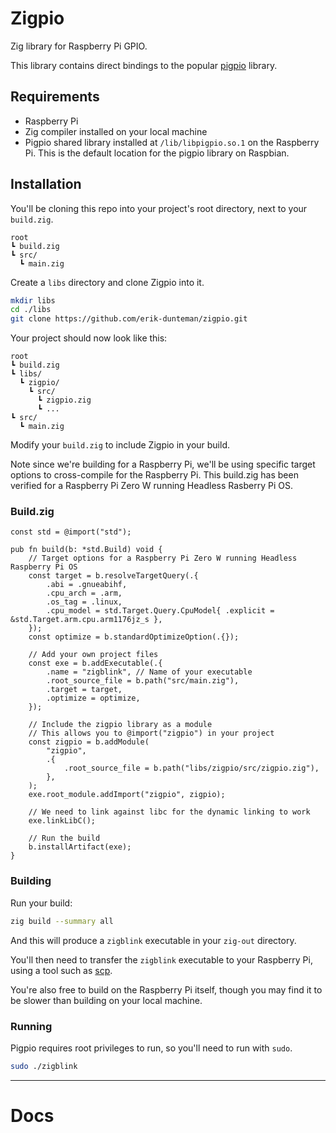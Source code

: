 # Zigpio

Zig library for Raspberry Pi GPIO.

This library contains direct bindings to the popular [pigpio](https://github.com/joan2937/pigpio) library.

## Requirements
- Raspberry Pi
- Zig compiler installed on your local machine
- Pigpio shared library installed at `/lib/libpigpio.so.1` on the Raspberry Pi. This is the default location for the pigpio library on Raspbian.

## Installation

You'll be cloning this repo into your project's root directory, next to your `build.zig`.

```
root
┗ build.zig
┗ src/
  ┗ main.zig
```
Create a `libs` directory and clone Zigpio into it.

```bash
mkdir libs
cd ./libs
git clone https://github.com/erik-dunteman/zigpio.git
```

Your project should now look like this:
```
root
┗ build.zig
┗ libs/
  ┗ zigpio/
    ┗ src/
      ┗ zigpio.zig
      ┗ ...
┗ src/
  ┗ main.zig
```


Modify your `build.zig` to include Zigpio in your build.

Note since we're building for a Raspberry Pi, we'll be using specific target options to cross-compile for the Raspberry Pi. This build.zig has been verified for a Raspberry Pi Zero W running Headless Rasberry Pi OS.

### Build.zig
```zig
const std = @import("std");

pub fn build(b: *std.Build) void {
    // Target options for a Raspberry Pi Zero W running Headless Raspberry Pi OS
    const target = b.resolveTargetQuery(.{
        .abi = .gnueabihf,
        .cpu_arch = .arm,
        .os_tag = .linux,
        .cpu_model = std.Target.Query.CpuModel{ .explicit = &std.Target.arm.cpu.arm1176jz_s },
    });
    const optimize = b.standardOptimizeOption(.{});

    // Add your own project files
    const exe = b.addExecutable(.{
        .name = "zigblink", // Name of your executable
        .root_source_file = b.path("src/main.zig"),
        .target = target,
        .optimize = optimize,
    });

    // Include the zigpio library as a module
    // This allows you to @import("zigpio") in your project
    const zigpio = b.addModule(
        "zigpio",
        .{
            .root_source_file = b.path("libs/zigpio/src/zigpio.zig"),
        },
    );
    exe.root_module.addImport("zigpio", zigpio);

    // We need to link against libc for the dynamic linking to work
    exe.linkLibC();

    // Run the build
    b.installArtifact(exe);
}
```

### Building

Run your build:
```bash
zig build --summary all
```

And this will produce a `zigblink` executable in your `zig-out` directory.

You'll then need to transfer the `zigblink` executable to your Raspberry Pi, using a tool such as [scp](https://www.geeksforgeeks.org/scp-command-in-linux-with-examples/).

You're also free to build on the Raspberry Pi itself, though you may find it to be slower than building on your local machine.

### Running
Pigpio requires root privileges to run, so you'll need to run with `sudo`.
```bash
sudo ./zigblink
```

---

# Docs

